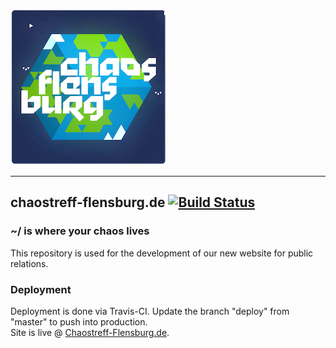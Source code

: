 ![Logo Chaostreff Flensburg](./doc/logo.png)

---
## chaostreff-flensburg.de [![Build Status](https://travis-ci.org/chaostreff-flensburg/website.svg?branch=deploy)](https://travis-ci.org/chaostreff-flensburg/website)
### ~/ is where your chaos lives
This repository is used for the development of our new website for public relations.


### Deployment

Deployment is done via Travis-CI. Update the branch "deploy" from "master" to push into production.  
Site is live @ [Chaostreff-Flensburg.de](http://chaostreff-flensburg.de).
